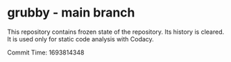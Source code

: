 # grubby - main branch

This repository contains frozen state of the repository.
Its history is cleared. It is used only for static code
analysis with Codacy.

Commit Time: 1693814348